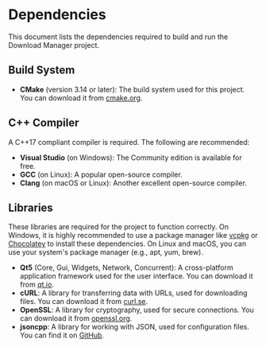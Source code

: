 # Dependencies

This document lists the dependencies required to build and run the Download Manager project.

## Build System

*   **CMake** (version 3.14 or later): The build system used for this project. You can download it from [cmake.org](https://cmake.org/download/).

## C++ Compiler

A C++17 compliant compiler is required. The following are recommended:

*   **Visual Studio** (on Windows): The Community edition is available for free.
*   **GCC** (on Linux): A popular open-source compiler.
*   **Clang** (on macOS or Linux): Another excellent open-source compiler.

## Libraries

These libraries are required for the project to function correctly. On Windows, it is highly recommended to use a package manager like [vcpkg](https://vcpkg.io/) or [Chocolatey](https://chocolatey.org/) to install these dependencies. On Linux and macOS, you can use your system's package manager (e.g., apt, yum, brew).

*   **Qt5** (Core, Gui, Widgets, Network, Concurrent): A cross-platform application framework used for the user interface. You can download it from [qt.io](https://www.qt.io/download).
*   **cURL**: A library for transferring data with URLs, used for downloading files. You can download it from [curl.se](https://curl.se/download.html).
*   **OpenSSL**: A library for cryptography, used for secure connections. You can download it from [openssl.org](https://www.openssl.org/source/).
*   **jsoncpp**: A library for working with JSON, used for configuration files. You can find it on [GitHub](https://github.com/open-source-parsers/jsoncpp).
